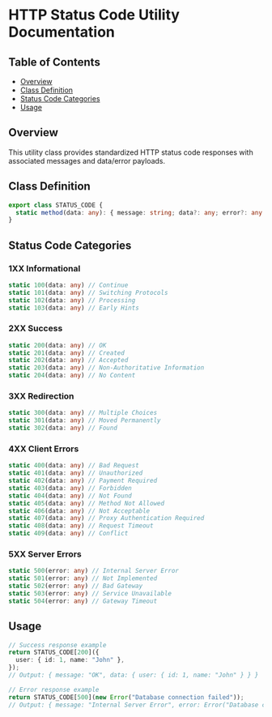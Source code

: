 # HTTP Status Code Utility Documentation

## Table of Contents

- [Overview](#overview)
- [Class Definition](#class-definition)
- [Status Code Categories](#status-code-categories)
- [Usage](#usage)

## Overview

This utility class provides standardized HTTP status code responses with associated messages and data/error payloads.

## Class Definition

```typescript
export class STATUS_CODE {
  static method(data: any): { message: string; data?: any; error?: any };
}
```

## Status Code Categories

### 1XX Informational

```typescript
static 100(data: any) // Continue
static 101(data: any) // Switching Protocols
static 102(data: any) // Processing
static 103(data: any) // Early Hints
```

### 2XX Success

```typescript
static 200(data: any) // OK
static 201(data: any) // Created
static 202(data: any) // Accepted
static 203(data: any) // Non-Authoritative Information
static 204(data: any) // No Content
```

### 3XX Redirection

```typescript
static 300(data: any) // Multiple Choices
static 301(data: any) // Moved Permanently
static 302(data: any) // Found
```

### 4XX Client Errors

```typescript
static 400(data: any) // Bad Request
static 401(data: any) // Unauthorized
static 402(data: any) // Payment Required
static 403(data: any) // Forbidden
static 404(data: any) // Not Found
static 405(data: any) // Method Not Allowed
static 406(data: any) // Not Acceptable
static 407(data: any) // Proxy Authentication Required
static 408(data: any) // Request Timeout
static 409(data: any) // Conflict
```

### 5XX Server Errors

```typescript
static 500(error: any) // Internal Server Error
static 501(error: any) // Not Implemented
static 502(error: any) // Bad Gateway
static 503(error: any) // Service Unavailable
static 504(error: any) // Gateway Timeout
```

## Usage

```typescript
// Success response example
return STATUS_CODE[200]({
  user: { id: 1, name: "John" },
});
// Output: { message: "OK", data: { user: { id: 1, name: "John" } } }

// Error response example
return STATUS_CODE[500](new Error("Database connection failed"));
// Output: { message: "Internal Server Error", error: Error("Database connection failed") }
```
